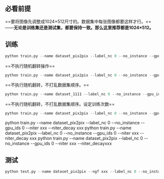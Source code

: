 ## 必看前提

==要将图像先调整成1024×512尺寸的。数据集中每张图像都要这样才行。==——**无论是训练集还是测试集，都要保持一致。那么这里推荐都是1024×512。**



## 训练

```python
python train.py --name dataset_pix2pix --label_nc 0 --no_instance --gpu_ids 0 
```

==不执行随机翻转操作==

```python
python train.py --name dataset_pix2pix --label_nc 0 --no_instance --gpu_ids 0  --no_flip
```

==不执行随机翻转，不打乱数据集顺序。==

```python
python train.py --name dataset_1111 --label_nc 0 --no_instance --gpu_ids 0  --no_flip --serial_batches
```

==不执行随机翻转，不打乱数据集顺序。设定训练次数==

```python
python train.py --name dataset_pix2pix --label_nc 0 --no_instance --gpu_ids 0  --no_flip --serial_batches --niter xxx --niter_decay xxx
```

python train.py --name dataset_pix2pix --label_nc 0 --no_instance --gpu_ids 0 --niter xxx --niter_decay xxx
python train.py --name dataset_pix2pix --label_nc 0 --no_instance --gpu_ids 0 --niter xxx --niter_decay xxx
python train.py --name dataset_pix2pix --label_nc 0 --no_instance --gpu_ids 0 --niter xxx --niter_decayxxx
## 测试

```python
python test.py --name dataset_pix2pix --ngf xxx --label_nc 0 --no_instance --how_many xxx
```

